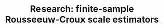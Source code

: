 ---
title: "Research: finite-sample Rousseeuw-Croux scale estimators"
type: research
message: "Update: this blog post is a part of research that aimed to investigate finite-sample properties of the Rousseeuw-Croux scale estimators.
  A [preprint with final results](/posts/preprint-frc/) is available on arXiv: [arXiv:2209.12268 [stat.ME]](https://arxiv.org/abs/2209.12268).
  Some information in this blog post can be obsolete: please, use the preprint as the primary reference."
---